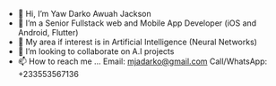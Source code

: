 - 👋 Hi, I’m Yaw Darko Awuah Jackson
- 👀 I’m a Senior Fullstack web and Mobile App Developer (iOS and Android, Flutter)
- 🌱 My area if interest is in Artificial Intelligence (Neural Networks)
- 💞️ I’m looking to collaborate on A.I projects
- 📫 How to reach me ... Email: mjadarko@gmail.com Call/WhatsApp: +233553567136

<!---
AwuahDarko/AwuahDarko is a ✨ special ✨ repository because its `README.md` (this file) appears on your GitHub profile.
You can click the Preview link to take a look at your changes.
--->
